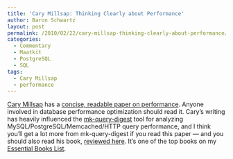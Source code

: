 ```yaml
---
title: 'Cary Millsap: Thinking Clearly about Performance'
author: Baron Schwartz
layout: post
permalink: /2010/02/22/cary-millsap-thinking-clearly-about-performance/
categories:
  - Commentary
  - Maatkit
  - PostgreSQL
  - SQL
tags:
  - Cary Millsap
  - performance
---
```

[Cary Millsap][1] has a [concise, readable paper on performance][2]. Anyone involved in database performance optimization should read it. Cary&#8217;s writing has heavily influenced the [mk-query-digest][3] tool for analyzing MySQL/PostgreSQL/Memcached/HTTP query performance, and I think you&#8217;ll get a lot more from mk-query-digest if you read this paper &#8212; and you should also read his book, [reviewed here][4]. It&#8217;s one of the top books on my [Essential Books List][5].

 [1]: http://method-r.com/
 [2]: http://method-r.com/downloads/doc_details/44-thinking-clearly-about-performance
 [3]: http://www.maatkit.org/doc/mk-query-digest.html
 [4]: http://www.xaprb.com/blog/2009/11/07/a-review-of-optimizing-oracle-performance-by-cary-millsap/
 [5]: http://www.xaprb.com/blog/essential-books/